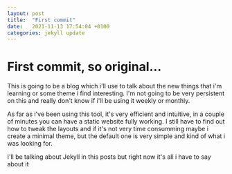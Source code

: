 ```yaml
---
layout: post
title:  "First commit"
date:   2021-11-13 17:54:04 +0100
categories: jekyll update
---
```


<h1>First commit, so original...</h1>

This is going to be a blog which i'll use to talk about the new things that i'm learning or some theme i find interesting. I'm not going to be very persistent on this and really don't know if i'll be using it weekly or monthly.

As far as i've been using this tool, it's very efficient and intuitive, in a couple of minutes you can have a static website fully working. I still have to find out how to tweak the layouts and if it's not very time consumming maybe i create a minimal theme, but the default one is very simple and kind of what i was looking for.

I'll be talking about Jekyll in this posts but right now it's all i have to say about it

